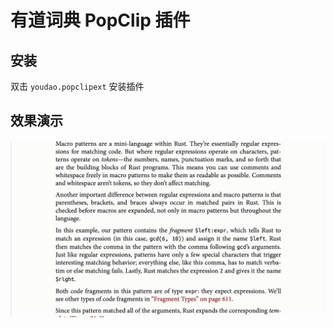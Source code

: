 # 有道词典 PopClip 插件

## 安装

双击 `youdao.popclipext` 安装插件

## 效果演示

![youdao](https://raw.githubusercontent.com/mz1999/material/master/images/202308291033749.gif)
